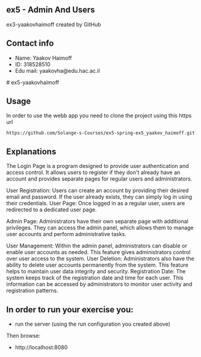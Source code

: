 ## ex5 - Admin And Users
ex3-yaakovhaimoff created by GitHub

## Contact info
<ul>
<li>Name: Yaakov Haimoff</li>
<li>ID: 318528510 </li>
<li>Edu mail: yaakovha@edu.hac.ac.il</li>
</ul>
# ex5-yaakovhaimoff

## Usage

In order to use the webb app you need to clone the project using this https url

```
https://github.com/Solange-s-Courses/ex5-spring-ex5_yaakov_haimoff.git
```

## Explanations
The Login Page is a program designed to provide user authentication and access control. 
It allows users to register if they don't already have an account and provides separate 
pages for regular users and administrators.

User Registration: Users can create an account by providing their desired email and password.
If the user already exists, they can simply log in using their credentials.
User Page: Once logged in as a regular user, users are redirected to a dedicated user page. 

Admin Page: Administrators have their own separate page with additional privileges.
They can access the admin panel, which allows them to manage user accounts and perform administrative tasks.

User Management: Within the admin panel, administrators can disable or enable user accounts as needed.
This feature gives administrators control over user access to the system.
User Deletion: Administrators also have the ability to delete user accounts permanently from the system. 
This feature helps to maintain user data integrity and security.
Registration Date: The system keeps track of the registration date and time for each user. 
This information can be accessed by administrators to monitor user activity and registration patterns.



## In order to run your exercise you:
* run the server (using the run configuration you created above)

Then browse:
* http://localhost:8080

